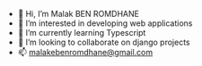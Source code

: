 - 👋 Hi, I’m Malak BEN ROMDHANE
- 👀 I’m interested in developing web applications
- 🌱 I’m currently learning Typescript
- 💞️ I’m looking to collaborate on django projects
- 📫 malakebenromdhane@gmail.com

[onedark]: https://github-readme-stats.vercel.app/api?username=malakbenr&show_icons=true&hide=contribs,prs&cache_seconds=86400&theme=onedark
<!---
malakbenr/malakbenr is a ✨ special ✨ repository because its `README.md` (this file) appears on your GitHub profile.
You can click the Preview link to take a look at your changes.
--->
